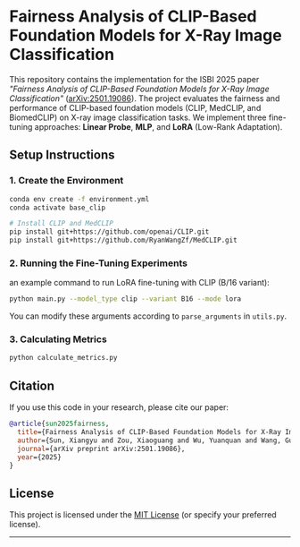 # Fairness Analysis of CLIP-Based Foundation Models for X-Ray Image Classification

This repository contains the implementation for the ISBI 2025 paper *"Fairness Analysis of CLIP-Based Foundation Models for X-Ray Image Classification"* ([arXiv:2501.19086](https://arxiv.org/abs/2501.19086)). The project evaluates the fairness and performance of CLIP-based foundation models (CLIP, MedCLIP, and BiomedCLIP) on X-ray image classification tasks. We implement three fine-tuning approaches: **Linear Probe**, **MLP**, and **LoRA** (Low-Rank Adaptation).

## Setup Instructions

### 1. Create the Environment

```bash
conda env create -f environment.yml
conda activate base_clip

# Install CLIP and MedCLIP
pip install git+https://github.com/openai/CLIP.git
pip install git+https://github.com/RyanWangZf/MedCLIP.git
```

### 2. Running the Fine-Tuning Experiments
an example command to run LoRA fine-tuning with CLIP (B/16 variant):

```bash
python main.py --model_type clip --variant B16 --mode lora
```

You can modify these arguments according to `parse_arguments` in `utils.py`.

### 3. Calculating Metrics

```bash
python calculate_metrics.py
```

## Citation
If you use this code in your research, please cite our paper:

```bibtex
@article{sun2025fairness,
  title={Fairness Analysis of CLIP-Based Foundation Models for X-Ray Image Classification},
  author={Sun, Xiangyu and Zou, Xiaoguang and Wu, Yuanquan and Wang, Guotai and Zhang, Shaoting},
  journal={arXiv preprint arXiv:2501.19086},
  year={2025}
}
```


## License
This project is licensed under the [MIT License](LICENSE) (or specify your preferred license).

---
